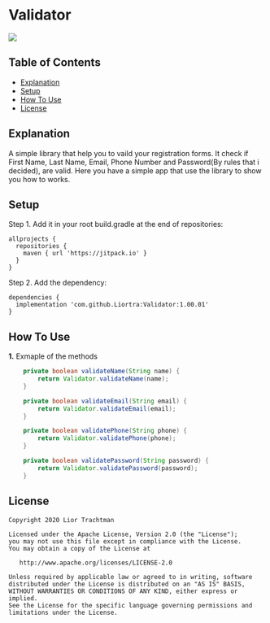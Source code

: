 # Validator
[![](https://jitpack.io/v/Liortra/Validator.svg)](https://jitpack.io/#Liortra/Validator)

## Table of Contents
* [Explanation](https://github.com/Liortra/Validator/blob/master/README.md#explanation)
* [Setup](https://github.com/Liortra/Validator/blob/master/README.md#setup)
* [How To Use](https://github.com/Liortra/Validator/blob/master/README.md#how-to-use)
* [License](https://github.com/Liortra/Validator/blob/master/README.md#license)

## Explanation
A simple library that help you to vaild your registration forms.
It check if First Name, Last Name, Email, Phone Number and Password(By rules that i decided), are valid.
Here you have a simple app that use the library to show you how to works.

## Setup
Step 1. Add it in your root build.gradle at the end of repositories:
```
allprojects {
  repositories {
    maven { url 'https://jitpack.io' }
  }
}
```

Step 2. Add the dependency:

```
dependencies {
  implementation 'com.github.Liortra:Validator:1.00.01'
}
```

##  How To Use
**1.** Exmaple of the methods
```Java
    private boolean validateName(String name) {
        return Validator.validateName(name);
    }

    private boolean validateEmail(String email) { 
        return Validator.validateEmail(email); 
    }

    private boolean validatePhone(String phone) {
        return Validator.validatePhone(phone);
    }

    private boolean validatePassword(String password) {
        return Validator.validatePassword(password);
    }
  ```

## License

    Copyright 2020 Lior Trachtman

    Licensed under the Apache License, Version 2.0 (the "License");
    you may not use this file except in compliance with the License.
    You may obtain a copy of the License at

       http://www.apache.org/licenses/LICENSE-2.0

    Unless required by applicable law or agreed to in writing, software
    distributed under the License is distributed on an "AS IS" BASIS,
    WITHOUT WARRANTIES OR CONDITIONS OF ANY KIND, either express or implied.
    See the License for the specific language governing permissions and
    limitations under the License.

